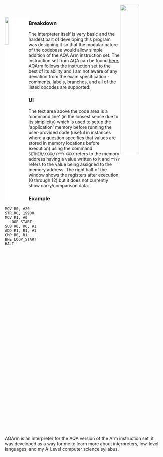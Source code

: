 <img src="https://i.ibb.co/y8LF3Ym/AQArm.png" style="background-color: white;vertical-align: center;width: 15%;float: left;top:0;margin-top: 0;"/> <img src="https://i.ibb.co/ggDLMJd/Screenshot-2022-03-19-at-21-28-07.png" style="margin-top:-40px;margin-right: -40px;vertical-align: center;width: 35%;float: right;"/>
<p style="float:right;">AQArm is an interpreter for the AQA version of the Arm instruction set, it was developed as a way for me to learn more about interpreters, low-level languages, and my A-Level computer science syllabus.</p>

### Breakdown
The interpreter itself is very basic and the hardest part of developing this program was designing it so that the modular nature of the codebase would allow simple addition of the AQA Arm instruction set.
The instruction set from AQA can be found [here](https://filestore.aqa.org.uk/resources/computing/AQA-75162-75172-ALI.PDF), AQArm follows the instruction set to the best of its ability and I am not aware of any deviation from the exam specification - comments, labels, branches, and all of the listed opcodes are supported.

### UI
The text area above the code area is a 'command line' (in the loosest sense due to its simplicity) which is used to setup the 'application' memory before running the user-provided code (useful in instances where a question specifies that values are stored in memory locations before execution) using the command ``SETMEM/XXXX/YYYY`` ``XXXX`` refers to the memory address having a value written to it and ``YYYY`` refers to the value being assigned to the memory address.
The right half of the window shows the registers after execution (0 through 12) but it does not currently show carry/comparison data.

### Example
```ARM
MOV R0, #20
STR R0, 19900
MOV R1, #0
  LOOP_START:
SUB R0, R0, #1
ADD R1, R1, #1
CMP R0, R1
BNE LOOP_START
HALT
```
